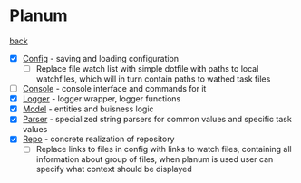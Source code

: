 # Planum
[back](../Planum.md)

- [x] [Config](./Config/Config.md) - saving and loading configuration
    - [ ] Replace file watch list with simple dotfile with paths to local watchfiles, which will in turn contain paths to wathed task files
- [ ] [Console](./Console/Console.md) - console interface and commands for it
- [x] [Logger](./Logger/Logger.md) - logger wrapper, logger functions
- [x] [Model](./Model/Model.md) - entities and buisness logic
- [x] [Parser](./Parser/Parser.md) - specialized string parsers for common values and specific task values
- [x] [Repo](./Repo/Repo.md) - concrete realization of repository
    - [ ] Replace links to files in config with links to watch files, containing all information about group of files, when planum is used user can specify what context should be displayed
